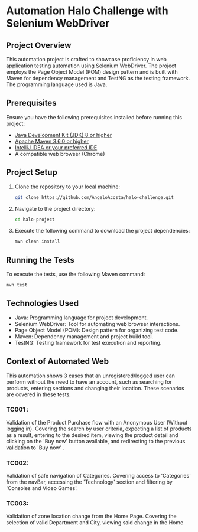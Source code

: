 # Automation Halo Challenge with Selenium WebDriver

## Project Overview
This automation project is crafted to showcase proficiency in web application testing automation using Selenium WebDriver. The project employs the Page Object Model (POM) design pattern and is built with Maven for dependency management and TestNG as the testing framework. The programming language used is Java.

## Prerequisites
Ensure you have the following prerequisites installed before running this project:

- [Java Development Kit (JDK) 8 or higher](https://www.oracle.com/java/technologies/javase-downloads.html)
- [Apache Maven 3.6.0 or higher](https://maven.apache.org/download.cgi)
- [IntelliJ IDEA or your preferred IDE](https://www.jetbrains.com/idea/download/)
- A compatible web browser (Chrome)


## Project Setup
1. Clone the repository to your local machine:
    ```sh
    git clone https://github.com/AngeloAcosta/halo-challenge.git
    ```
2. Navigate to the project directory:
    ```sh
    cd halo-project
    ```
3. Execute the following command to download the project dependencies:
    ```sh
    mvn clean install
    ```

## Running the Tests
To execute the tests, use the following Maven command:
```sh
mvn test
 ```

## Technologies Used
* Java: Programming language for project development.
* Selenium WebDriver: Tool for automating web browser interactions.
* Page Object Model (POM): Design pattern for organizing test code.
* Maven: Dependency management and project build tool.
* TestNG: Testing framework for test execution and reporting.

## Context of Automated Web
This automation shows 3 cases that an unregistered/logged user can perform without the need to have an account, such as searching for products, entering sections and changing their location.
These scenarios are covered in these tests.
### TC001 : 
Validation of the Product Purchase flow with an Anonymous User (Without logging in). Covering the search by user criteria, expecting a list of products as a result, entering to the desired item, viewing the product detail and clicking on the 'Buy now' button available, and redirecting to the previous validation to 'Buy now' .
### TC002:
Validation of safe navigation of Categories. Covering access to 'Categories' from the navBar, accessing the 'Technology' section and filtering by 'Consoles and Video Games'.
### TC003:
Validation of zone location change from the Home Page. Covering the selection of valid Department and City, viewing said change in the Home
